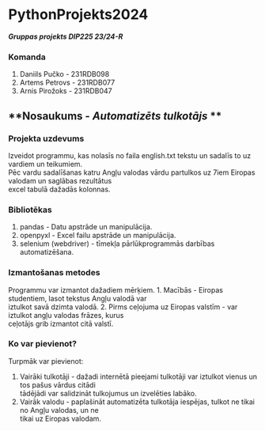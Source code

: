 # **PythonProjekts2024**
***Gruppas projekts DIP225 23/24-R***
### **Komanda**
1. Daniils Pučko - 231RDB098
2. Artems Petrovs - 231RDB077
3. Arnis Pirožoks - 231RDB047
## **Nosaukums - _Automatizēts tulkotājs_ **
### **Projekta uzdevums**
Izveidot programmu, kas nolasīs no faila english.txt tekstu un sadalīs to uz vardiem un teikumiem. <br/>
Pēc vardu sadalīšanas katru Angļu valodas vārdu partulkos uz 7iem Eiropas valodam un saglābas rezultātus<br/>
excel tabulā dažadās kolonnas.
### **Bibliotēkas**
1. pandas - Datu apstrāde un manipulācija.
2. openpyxl - Excel failu apstrāde un manipulācija.
3. selenium (webdriver) - tīmekļa pārlūkprogrammās darbības automatizēšana.
### **Izmantošanas metodes**
Programmu var izmantot dažadiem mērķiem. 1. Macībās - Eiropas studentiem, lasot tekstus Angļu valodā var <br/>
iztulkot savā dzimta valodā. 2. Pirms ceļojuma uz Eiropas valstīm - var iztulkot angļu valodas frāzes, kurus <br/>
ceļotājs grib izmantot citā valstī.
### **Ko var pievienot?**
Turpmāk var pievienot:
1. Vairāki tulkotāji - dažadi internētā pieejami tulkotāji var iztulkot vienus un tos pašus vārdus citādi<br/>
tādējādi var salidzināt tulkojumus un izvelēties labāko.
2. Vairāk valodu - paplašināt automatizēta tulkotāja iespējas, tulkot ne tikai no Angļu valodas, un ne <br/>
tikai uz Eiropas valodam.
